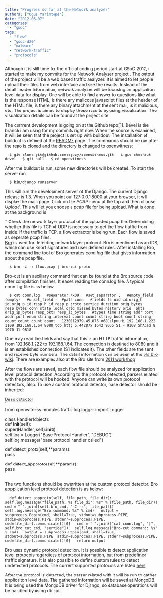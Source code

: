 ```yaml
---
title: "Progress so far at the Network Analyzer"
authors: ["Oguz Yarimtepe"]
date: "2012-05-07"
categories: 
  - "gsoc"
tags: 
  - "flow"
  - "gsoc-d20"
  - "malware"
  - "network-traffic"
  - "protocols"
---
```


Although it is still time for the official coding period start at GSoC 2012, i started to make my commits for the Network Analyzer project . The output of the project will be a web based traffic analyzer. It is aimed to let people upload their files from web interface and see the results. Instead of the detail header information, network analyzer will be focusing on applicaiton level data for display. One will be able to find answer to questions like what is the response HTML, is there any malicous javascript files at the header of the HTML file, is there any binary attachment at the sent mail, is it malicious, etc. The project is aimed to display these results by using visualization. The visualization details can be found at the project site:  
  
The currrent development is going on at the Github repo\[1\]. Devel is the branch i am using for my commits right now. When the source is examined, it will be seen that the project is set up with buildout. The installation of buildout is defined at the [README](https://github.com/oguzy/openwitness/blob/devel/README) page. The commands should be run after the repo is cloned and the directory is changed to openwitness:  
  
`  
$ git clone git@github.com:oguzy/openwitness.git  
$ git checkout devel  
$ git pull  
$ cd openwitness  
`  
  
After the buildout is run, some new directories will be created. To start the server run  
  
`  
$ bin/django runserver  
`  
  
This will run the development server of the Django. The current Django release is 1.3. When you point out 127:0.0.1:8000 at your browser, it will display the main page. Click on the _PCAP_ menu at the top and then choose _Upload_. This will let you choose a pcap file for being upload. What is done at the background is  
  
\* Check the network layer protocol of the uploaded pcap file. Determining whether this file is TCP of UDP is necessary to get the flow traffic from inside. If the traffic is TCP, a flow extractor is being run. Each flow is saved as seperate pcap files.  
[Bro](http://bro-ids.org/) is used for detecting network layer protocol. Bro is mentioned as an IDS, which can use Snort signatures and user defined rules. After installing Bro, the command line tool of Bro generates _conn.log_ file that gives information about the pcap file.  
  
`  
$ bro -C -r flow.pcap | bro-cut proto  
`  
  
Bro-cut is an auxiliary command that can be found at the Bro source code after compilation finishes. It eases reading the conn.log file. A typical conn.log file is as below  
  
`  
$ cat conn.log  
#separator \x09  
#set_separator ,  
#empty_field (empty)  
#unset_field - 
#path conn  
#fields ts uid id.orig_h id.orig_p id.resp_h id.resp_p proto service duration orig_bytes resp_bytes conn_state local_orig missed_bytes history orig _pkts orig_ip_bytes resp_pkts resp_ip_bytes  
#types time string addr port addr port enum string interval count count string bool count string count count count count  
1230112979.451875 o68JslpuuHi 192.168.1.222 1109 192.168.1.64 8080 tcp http 5.442875 1642 9365 S1 - 9108 ShADad 8 1970 11 9818  
`  
  
One may read the fields and say that this is an HTTP traffic information, from 192.168.1.222 to 192.168.1.64. The connection is destined to 8080 and it is an established connection (S1 indicates it). The other fields are the sent and receive byte numbers. The detail information can be seen at the [old Bro wiki](http://www-old.bro-ids.org/wiki/index.php/Reference_Manual:_Analyzers_and_Events#Connection_summaries). There are examples also at the Bro site from [2011 workshop](http://bro-ids.org/bro-workshop-2011/solutions/logs/index.html)  
  
After the flows are saved, each flow file should be analyzed for application level protocol detection. According to the protocol detected, parsers related with the protocol will be hooked. Anyone can write its own protocol detectors, also. To use a custom protocol detector, base detector should be inherited:  
  
[Base detector](https://github.com/oguzy/openwitness/blob/devel/openwitness/modules/traffic/detector/base/handler.py)  
`  
from openwitness.modules.traffic.log.logger import Logger  
  
  
class Handler(object):  
def __init__(self):  
super(Handler, self).__init__()  
self.log = Logger("Base Protocol Handler", "DEBUG")  
self.log.message("base protocol handler called")  
  
def detect_proto(self,**params):  
pass  
  
def detect_appproto(self,**params):  
pass  
`  
  
The two functions should be owerritten at the custom protocol detector. Bro appplication level protocol detection is as below:  
  
`  
def detect_appproto(self, file_path, file_dir):  
self.log.message("file_path: %s file_dir: %s" % (file_path, file_dir))  
cmd = " ".join([self.bro_cmd, "-C -r", file_path])  
self.log.message("Bro command: %s" % cmd)  
output = subprocess.Popen(cmd, shell=True, stdout=subprocess.PIPE, stdin=subprocess.PIPE, stderr=subprocess.PIPE, cwd=file_dir).communicate()[0]  
cmd = " ".join(["cat conn.log", "|", self.bro_cut_cmd, "service"])  
self.log.message("Bro-cut command: %s" % cmd)  
output = subprocess.Popen(cmd, shell=True, stdout=subprocess.PIPE, stdin=subprocess.PIPE, stderr=subprocess.PIPE, cwd=file_dir).communicate()[0]  
return output  
`  
  
Bro uses dynamic protocol detection. It is possible to detect application level protocols regardless of protocol information, but from predefined traffic signature. It is also possible to define custom rules to detect undetected protocols. The current supported protocols are listed [here](http://www-old.bro-ids.org/wiki/index.php/DynamicProtocolDetection#Implementation_Status).  
  
After the protocol is detected, the parser related with it will be run to gather applicaiton level data. The gathered information will be saved at MongoDB. It is being used the MongoDB driver for Django, so database operations will be handled by using db api.
